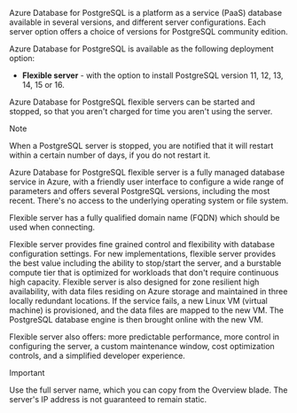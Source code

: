 

Azure Database for PostgreSQL is a platform as a service (PaaS) database available in several versions, and different server configurations. Each server option offers a choice of versions for PostgreSQL community edition.

Azure Database for PostgreSQL is available as the following deployment option:

- **Flexible server** - with the option to install PostgreSQL version 11, 12, 13, 14, 15 or 16.

Azure Database for PostgreSQL flexible servers can be started and stopped, so that you aren't charged for time you aren't using the server.

> [!NOTE]
> When a PostgreSQL server is stopped, you are notified that it will restart within a certain number of days, if you do not restart it.

Azure Database for PostgreSQL flexible server is a fully managed database service in Azure, with a friendly user interface to configure a wide range of parameters and offers several PostgreSQL versions, including the most recent. There's no access to the underlying operating system or file system.

Flexible server has a fully qualified domain name (FQDN) which should be used when connecting.

Flexible server provides fine grained control and flexibility with database configuration settings. For new implementations, flexible server provides the best value including the ability to stop/start the server, and a burstable compute tier that is optimized for workloads that don't require continuous high capacity. Flexible server is also designed for zone resilient high availability, with data files residing on Azure storage and maintained in three locally redundant locations. If the service fails, a new Linux VM (virtual machine) is provisioned, and the data files are mapped to the new VM. The PostgreSQL database engine is then brought online with the new VM.

Flexible server also offers: more predictable performance, more control in configuring the server, a custom maintenance window, cost optimization controls, and a simplified developer experience.

> [!IMPORTANT]
> Use the full server name, which you can copy from the Overview blade. The server's IP address is not guaranteed to remain static.
